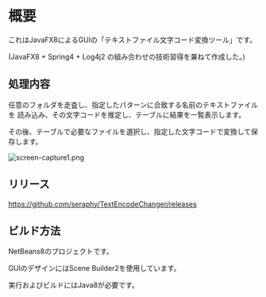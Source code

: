 概要
======================
これはJavaFX8によるGUIの「テキストファイル文字コード変換ツール」です。

(JavaFX8 + Spring4 + Log4j2 の組み合わせの技術習得を兼ねて作成した。)



## 処理内容

任意のフォルダを走査し、指定したパターンに合致する名前のテキストファイルを
読み込み、その文字コードを推定し、テーブルに結果を一覧表示します。

その後、テーブルで必要なファイルを選択し、指定した文字コードで変換して保存します。

![screen-capture1.png](./images/screen-capture1.png)


## リリース

https://github.com/seraphy/TextEncodeChanger/releases


## ビルド方法

NetBeans8のプロジェクトです。

GUIのデザインにはScene Builder2を使用しています。

実行およびビルドにはJava8が必要です。
